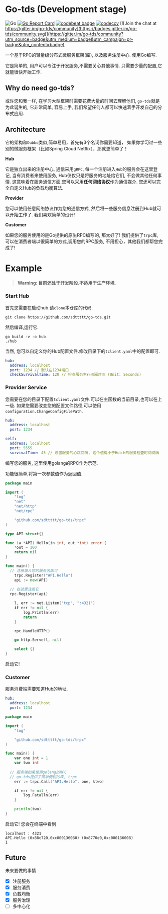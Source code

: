 # Go-tds (Development stage)

![Go](https://github.com/sdttttt/go-tds/workflows/Go/badge.svg)
[![Go Report Card](https://goreportcard.com/badge/github.com/sdttttt/go-tds)](https://goreportcard.com/report/github.com/sdttttt/go-tds)
[![codebeat badge](https://codebeat.co/badges/9040bc68-655c-4d3e-be12-661554bacecf)](https://codebeat.co/projects/github-com-sdttttt-go-tds-master)
[![codecov](https://codecov.io/gh/sdttttt/go-tds/branch/master/graph/badge.svg)](https://codecov.io/gh/sdttttt/go-tds) [![Join the chat at https://gitter.im/go-tds/community](https://badges.gitter.im/go-tds/community.svg)](https://gitter.im/go-tds/community?utm_source=badge&utm_medium=badge&utm_campaign=pr-badge&utm_content=badge)

一个基于RPC的轻量级分布式微服务框架(库), 以及服务注册中心.
使用Go编写.

它是简单的, 用户可以专注于开发服务,不需要关心其他事情.
只需要少量的配置,它就能很快开始工作.

## Why do need go-tds?

或许您和我一样, 在学习大型框架时需要花费大量的时间去理解他们,
`go-tds`就是为此诞生的, 它非常简单, 容易上手, 
我们希望任何人都可以快速着手开发自己的分布式应用.

## Architecture

它的架构和`Dubbo`类似,简单易用，首先有3个名词你需要知道，
如果你学习过一些别的微服务框架（比如Spring Cloud Netflix），那就更简单了！

**Hub** 

它是独立出来的注册中心, 通信采用`gRPC`, 
每一个注册进入`Hub`的服务会在这里登记, 当有消费者来使用服务, 
Hub仅仅只是将服务的地址给它们, 不会做其他任何事情. 
这意味着在服务通信方面,您可以采用**任何网络协议**作为通信媒介.
您还可以完全自定义Hub的负载均衡算法.

**Provider** 

您可以使用任意网络协议作为您的通信方式,
然后将一些服务信息注册到Hub就可以开始工作了.
我们喜欢简单的设计!

**Customer**

如果您的服务使用的是Go提供的原生RPC编写的, 那太好了!
我们提供了`trpc`库, 可以在消费者端以很简单的方式,调用您的RPC服务,
不用担心，其他我们都帮您完成了!


# Example

> **Warning: 目前还处于开发阶段.不适用于生产环境.**

### Start Hub

首先您需要在启动hub.请`clone`本仓库的代码.

```shell
git clone https://github.com/sdttttt/go-tds.git
```

然后编译,运行它.

```
go build -v -o hub
./hub
```

当然, 您可以自定义你的Hub配置文件.修改目录下的`tclient.yaml`中的配置即可.

```yaml
hub:
  address: localhost
  port: 1234 // 默认在1234端口
  checkSurvivalTime: 120 // 检查服务生存间隔时间 (Unit: Seconds)
```

### Provider Service

您需要在您的目录下配置`tclient.yaml`文件.可以在主函数的当前目录,也可以在上一级.
如果您需要改变您的配置文件路径,可以使用`configuration.ChangeConfigFilePath`.

```yaml
hub:
  address: localhost
  port: 1234

self:
  address: localhost
  port: 5555
  survivalTime: 45 // 设置服务的心跳间隔, 这个值得小于Hub上的服务检查时间间隔
```

编写您的服务, 这里使用golang的RPC作为示范.

功能很简单,将第一次参数值作为返回值.

```go
package main

import (
	"log"
	"net"
	"net/http"
	"net/rpc"

	"github.com/sdttttt/go-tds/trpc"
)

type API struct{}

func (a *API) Hello(in int, out *int) error {
	*out = 100
	return nil
}

func main() {
  // 注册填入您的服务名即可
	trpc.Register("API.Hello")
	api := new(API)
  
  // 在这里注册它
  rpc.Register(api)

	l, err := net.Listen("tcp", ":4321")
	if err != nil {
		log.Println(err)
		return
	}

	rpc.HandleHTTP()

	go http.Serve(l, nil)

	select {}
}

```

启动它!

### Customer

服务消费端需要知道Hub的地址.

```yaml
hub:
  address: localhost
  port: 1234
```


```go
package main

import (
	"log"

	"github.com/sdttttt/go-tds/trpc"
)

func main() {
	var one int = 1
	var two int
  
  // 服务端如果使用golang的RPC
  // go-tds提供了简单便利的库, trpc
	err := trpc.Call("API.Hello", one, &two)

	if err != nil {
		log.Fatalln(err)
	}

	println(two)
}

```

启动它! 您会在终端中看到

```shell
localhost : 4321
API.Hello (0x88c720,0xc000136030) (0x8770e0,0xc000136008)
1
```

## Future

未来要做的事情

- [x] 注册服务
- [x] 服务消费
- [x] 负载均衡
- [x] 服务治理
- [ ] 多中心化